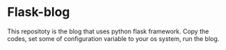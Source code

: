 # Flask-blog
This repositoty is the blog that uses python flask framework.
Copy the codes, set some of configuration variable to your os system, run the blog.
